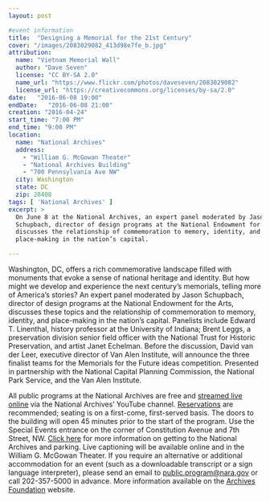 ```yaml
---
layout: post

#event information
title:  "Designing a Memorial for the 21st Century"
cover: "/images/2083029082_413d98e7fe_b.jpg"
attribution:
  name: "Vietnam Memorial Wall"
  author: "Dave Seven"
  license: "CC BY-SA 2.0"
  name_url: "https://www.flickr.com/photos/daveseven/2083029082"
  license_url: "https://creativecommons.org/licenses/by-sa/2.0"
date:   "2016-06-08 19:00"
endDate:   "2016-06-08 21:00"
creation: "2016-04-24"
start_time: "7:00 PM"
end_time: "9:00 PM"
location:
  name: "National Archives"
  address:
    - "William G. McGowan Theater"
    - "National Archives Building"
    - "700 Pennsylvania Ave NW"
  city: Washington
  state: DC
  zip: 20408
tags: [ 'National Archives' ]
excerpt: >
  On June 8 at the National Archives, an expert panel moderated by Jason
  Schupbach, director of design programs at the National Endowment for the Arts,
  discusses the relationship of commemoration to memory, identity, and
  place-making in the nation’s capital.

---
```


Washington, DC, offers a rich commemorative landscape filled with monuments that
evoke a sense of national heritage and identity. But how might we develop and
experience the next century’s memorials, telling more of America’s stories?
An expert panel moderated by Jason Schupbach, director of design
programs at the National Endowment for the Arts, discusses these topics and the
relationship of commemoration to memory, identity, and place-making in the
nation’s capital. Panelists include Edward T. Linenthal, history professor at
the University of Indiana; Brent Leggs, a preservation division senior field
officer with the National Trust for Historic Preservation, and artist Janet
Echelman. Before the discussion, David van der Leer, executive director of Van
Alen Institute, will announce the three finalist teams for the Memorials for the
Future ideas competition. Presented in partnership with the National Capital
Planning Commission, the National Park Service, and the Van Alen Institute.

All public programs at the National Archives are free and
[streamed live online](http://www.youtube.com/user/usnationalarchives)
via the National Archives’ YouTube channel.
[Reservations](https://giving.archivesfoundation.org/publicprograms)
are recommended; seating is on a first-come,
first-served basis. The doors to the building will open 45 minutes
prior to the start of the program. Use the Special Events entrance
on the corner of Constitution Avenue and 7th Street, NW.
[Click here](http://www.archivesfoundation.org/visit/archives-in-dc/parking/)
for more information on getting to the National Archives and parking.
Live captioning will be available online and in the William G. McGowan
Theater. If you require an alternative or additional accommodation
for an event (such as a downloadable transcript or a sign
language interpreter), please send an email to public.program@nara.gov
or call 202-357-5000 in advance. More information available on the
[Archives Foundation](https://www.archivesfoundation.org/event/designing-memorial-21st-century/)
website.
